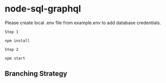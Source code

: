 # node-sql-graphql

Please create local .env file from example.env to add database credentials.

`Step 1`

```
npm install
```

`Step 2`

```
npm start
```

## Branching Strategy

